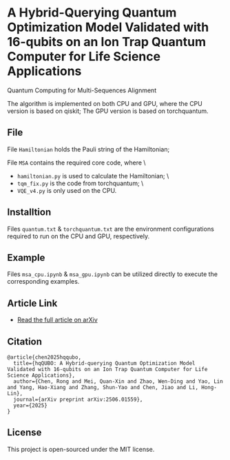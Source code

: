 # A Hybrid-Querying Quantum Optimization Model Validated with 16-qubits on an Ion Trap Quantum Computer for Life Science Applications
Quantum Computing for Multi-Sequences Alignment

The algorithm is implemented on both CPU and GPU, where the CPU version is based on qiskit; The GPU version is based on torchquantum.

## File
File `Hamiltonian` holds the Pauli string of the Hamiltonian;

File `MSA` contains the required core code, where \
- `hamiltonian.py` is used to calculate the Hamiltonian; \
- `tqm_fix.py` is the code from torchquantum; \
- `VQE_v4.py` is only used on the CPU.

## Installtion
Files `quantum.txt` & `torchquantum.txt` are the environment configurations required to run on the CPU and GPU, respectively.

## Example
Files `msa_cpu.ipynb` & `msa_gpu.ipynb` can be utilized directly to execute the corresponding examples.


## Article Link
- [Read the full article on arXiv](https://arxiv.org/abs/2506.01559)

## Citation
```
@article{chen2025hqqubo,
  title={hqQUBO: A Hybrid-querying Quantum Optimization Model Validated with 16-qubits on an Ion Trap Quantum Computer for Life Science Applications},
  author={Chen, Rong and Mei, Quan-Xin and Zhao, Wen-Ding and Yao, Lin and Yang, Hao-Xiang and Zhang, Shun-Yao and Chen, Jiao and Li, Hong-Lin},
  journal={arXiv preprint arXiv:2506.01559},
  year={2025}
}
```

## License

This project is open-sourced under the MIT license.

